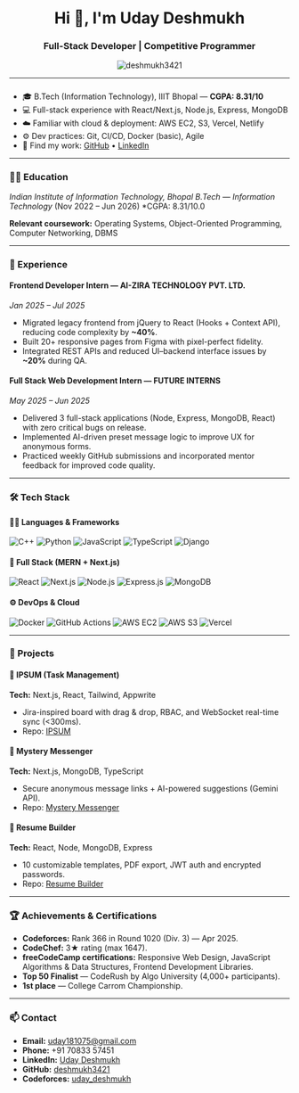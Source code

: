 <h1 align="center">Hi 👋, I'm Uday Deshmukh</h1>
<h3 align="center">Full-Stack Developer | Competitive Programmer</h3>

<p align="center">
  <img src="https://komarev.com/ghpvc/?username=deshmukh3421&label=Profile%20views&color=0e75b6&style=flat" alt="deshmukh3421" />
</p>

---

###

* 🎓 B.Tech (Information Technology), IIIT Bhopal — **CGPA: 8.31/10**
* 💻 Full-stack experience with React/Next.js, Node.js, Express, MongoDB
* ☁️ Familiar with cloud & deployment: AWS EC2, S3, Vercel, Netlify
* ⚙️ Dev practices: Git, CI/CD, Docker (basic), Agile
* 🔗 Find my work: [GitHub](https://github.com/deshmukh3421) • [LinkedIn](https://www.linkedin.com/in/uday-deshmukh-b4773b2b7/)

---

### 🧑‍🎓 Education

*Indian Institute of Information Technology, Bhopal
*B.Tech — Information Technology** (Nov 2022 – Jun 2026)
*CGPA: 8.31/10.0

**Relevant coursework:** Operating Systems, Object-Oriented Programming, Computer Networking, DBMS

---

### 💼 Experience

#### Frontend Developer Intern — **AI-ZIRA TECHNOLOGY PVT. LTD.**

*Jan 2025 – Jul 2025*

* Migrated legacy frontend from jQuery to React (Hooks + Context API), reducing code complexity by **~40%**.
* Built 20+ responsive pages from Figma with pixel-perfect fidelity.
* Integrated REST APIs and reduced UI–backend interface issues by **~20%** during QA.

#### Full Stack Web Development Intern — **FUTURE INTERNS**

*May 2025 – Jun 2025*

* Delivered 3 full-stack applications (Node, Express, MongoDB, React) with zero critical bugs on release.
* Implemented AI-driven preset message logic to improve UX for anonymous forms.
* Practiced weekly GitHub submissions and incorporated mentor feedback for improved code quality.

---

### 🛠️ Tech Stack

#### 👨‍💻 Languages & Frameworks

![C++](https://img.shields.io/badge/-C++-00599C?style=for-the-badge\&logo=c%2B%2B\&logoColor=white)
![Python](https://img.shields.io/badge/-Python-3776AB?style=for-the-badge\&logo=python\&logoColor=white)
![JavaScript](https://img.shields.io/badge/-JavaScript-F7DF1E?style=for-the-badge\&logo=javascript\&logoColor=black)
![TypeScript](https://img.shields.io/badge/-TypeScript-3178C6?style=for-the-badge\&logo=typescript\&logoColor=white)
![Django](https://img.shields.io/badge/-Django-092E20?style=for-the-badge\&logo=django\&logoColor=white)

#### 🧩 Full Stack (MERN + Next.js)

![React](https://img.shields.io/badge/-React-61DAFB?style=for-the-badge\&logo=react)
![Next.js](https://img.shields.io/badge/-Next.js-000000?style=for-the-badge\&logo=next.js)
![Node.js](https://img.shields.io/badge/-Node.js-339933?style=for-the-badge\&logo=node.js)
![Express.js](https://img.shields.io/badge/-Express.js-000000?style=for-the-badge\&logo=express\&logoColor=white)
![MongoDB](https://img.shields.io/badge/-MongoDB-47A248?style=for-the-badge\&logo=mongodb)

#### ⚙️ DevOps & Cloud

![Docker](https://img.shields.io/badge/-Docker-2496ED?style=for-the-badge\&logo=docker\&logoColor=white)
![GitHub Actions](https://img.shields.io/badge/-GitHub%20Actions-2088FF?style=for-the-badge\&logo=github-actions\&logoColor=white)
![AWS EC2](https://img.shields.io/badge/-AWS%20EC2-FF9900?style=for-the-badge\&logo=amazonaws\&logoColor=white)
![AWS S3](https://img.shields.io/badge/-AWS%20S3-569A31?style=for-the-badge\&logo=amazon-s3\&logoColor=white)
![Vercel](https://img.shields.io/badge/-Vercel-000000?style=for-the-badge\&logo=vercel\&logoColor=white)

---

### 📌 Projects

#### 📝 IPSUM (Task Management)

**Tech:** Next.js, React, Tailwind, Appwrite

* Jira-inspired board with drag & drop, RBAC, and WebSocket real-time sync (<300ms).
* Repo: [IPSUM](https://github.com/deshmukh3421/ipsum-jira-clone-)

#### 💌 Mystery Messenger

**Tech:** Next.js, MongoDB, TypeScript

* Secure anonymous message links + AI-powered suggestions (Gemini API).
* Repo: [Mystery Messenger](https://github.com/deshmukh3421/mysteryMessanger)

#### 📄 Resume Builder

**Tech:** React, Node, MongoDB, Express

* 10 customizable templates, PDF export, JWT auth and encrypted passwords.
* Repo: [Resume Builder](https://github.com/deshmukh3421/resumeBuilder)

---

### 🏆 Achievements & Certifications

* **Codeforces:** Rank 366 in Round 1020 (Div. 3) — Apr 2025.
* **CodeChef:** 3★ rating (max 1647).
* **freeCodeCamp certifications:** Responsive Web Design, JavaScript Algorithms & Data Structures, Frontend Development Libraries.
* **Top 50 Finalist** — CodeRush by Algo University (4,000+ participants).
* **1st place** — College Carrom Championship.

---

### 📫 Contact

* **Email:** [uday181075@gmail.com](mailto:uday181075@gmail.com)
* **Phone:** +91 70833 57451
* **LinkedIn:** [Uday Deshmukh](https://www.linkedin.com/in/uday-deshmukh-b4773b2b7/)
* **GitHub:** [deshmukh3421](https://github.com/deshmukh3421)
* **Codeforces:** [uday_deshmukh](https://codeforces.com/profile/uday_deshmukh)
